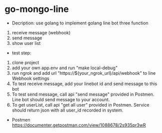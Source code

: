 # go-mongo-line


- Decription: use golang to implement golang line bot three function 
1. receive message (webhook) 
2. send message 
3. show user list

- test step: 
1. clone project
2. add your own app.env and run "make local-debug"
3. run ngrok and add url "https://${your_ngrok_url}/api/webhook" to line Webhook settings
4. To test receive message, add your linebot id and send message to this bot
5. To test send message, call api "send message" provided in Postmen. Line bot should send message to your account.
6. To get userList, call api "get all user" provided in Postmen. Service should return json with all user_id recorded in system.

- Postmen 
https://documenter.getpostman.com/view/1088678/2s935pr3wR 
